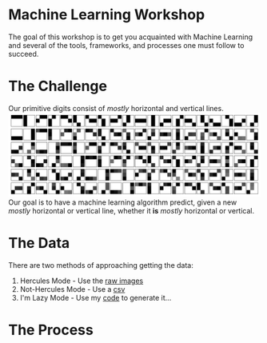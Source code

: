 # Machine Learning Workshop
The goal of this workshop is to get you acquainted with
Machine Learning and several of the tools, frameworks, and
processes one must follow to succeed.

# The Challenge
Our primitive digits consist of *mostly* horizontal and 
vertical lines.
![](synthetic.png?raw=true)
Our goal is to have a machine learning algorithm predict,
given a new *mostly* horizontal or vertical line, whether 
it **__is__** *mostly* horizontal or vertical.

# The Data
There are two methods of approaching getting the data:
1. Hercules Mode - Use the [raw images](linear.zip)
2. Not-Hercules Mode - Use a [csv](linear.csv)
3. I'm Lazy Mode - Use my [code](generate.py) to generate it...

# The Process